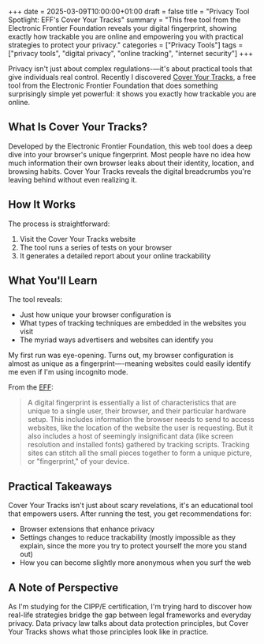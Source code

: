 +++
date = 2025-03-09T10:00:00+01:00
draft = false
title = "Privacy Tool Spotlight: EFF's Cover Your Tracks"
summary = "This free tool from the Electronic Frontier Foundation reveals your digital fingerprint, showing exactly how trackable you are online and empowering you with practical strategies to protect your privacy."
categories = ["Privacy Tools"]
tags = ["privacy tools", "digital privacy", "online tracking", "internet security"]
+++

Privacy isn't just about complex regulations-—it's about practical tools that give individuals real control. Recently I discovered [Cover Your Tracks](https://coveryourtracks.eff.org), a free tool from the Electronic Frontier Foundation that does something surprisingly simple yet powerful: it shows you exactly how trackable you are online.

## What Is Cover Your Tracks?

Developed by the Electronic Frontier Foundation, this web tool does a deep dive into your browser's unique fingerprint. Most people have no idea how much information their own browser leaks about their identity, location, and browsing habits. Cover Your Tracks reveals the digital breadcrumbs you're leaving behind without even realizing it.

## How It Works

The process is straightforward:
1. Visit the Cover Your Tracks website
2. The tool runs a series of tests on your browser
3. It generates a detailed report about your online trackability

## What You'll Learn

The tool reveals:
- Just how unique your browser configuration is
- What types of tracking techniques are embedded in the websites you visit
- The myriad ways advertisers and websites can identify you

My first run was eye-opening. Turns out, my browser configuration is almost as unique as a fingerprint—-meaning websites could easily identify me even if I'm using incognito mode. 

From the [EFF](https://coveryourtracks.eff.org/learn):
> A digital fingerprint is essentially a list of characteristics that are unique to a single user, their browser, and their particular hardware setup. This includes information the browser needs to send to access websites, like the location of the website the user is requesting. But it also includes a host of seemingly insignificant data (like screen resolution and installed fonts) gathered by tracking scripts. Tracking sites can stitch all the small pieces together to form a unique picture, or "fingerprint," of your device.

## Practical Takeaways

Cover Your Tracks isn't just about scary revelations, it's an educational tool that empowers users. After running the test, you get recommendations for:
- Browser extensions that enhance privacy
- Settings changes to reduce trackability (mostly impossible as they explain, since the more you try to protect yourself the more you stand out)
- How you can become slightly more anonymous when you surf the web

## A Note of Perspective

As I'm studying for the CIPP/E certification, I'm trying hard to discover how real-life strategies bridge the gap between legal frameworks and everyday privacy. Data privacy law talks about data protection principles, but Cover Your Tracks shows what those principles look like in practice.